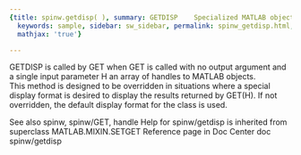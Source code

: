 ```yaml
---
{title: spinw.getdisp( ), summary: GETDISP    Specialized MATLAB object property display.,
  keywords: sample, sidebar: sw_sidebar, permalink: spinw_getdisp.html, folder: spinw,
  mathjax: 'true'}

---
```

   GETDISP is called by GET when GET is called with no output argument 
   and a single input parameter H an array of handles to MATLAB objects.  
   This method is designed to be overridden in situations where a
   special display format is desired to display the results returned by
   GET(H).  If not overridden, the default display format for the class
   is used.
 
   See also spinw, spinw/GET, handle
Help for spinw/getdisp is inherited from superclass MATLAB.MIXIN.SETGET
   Reference page in Doc Center
      doc spinw/getdisp

